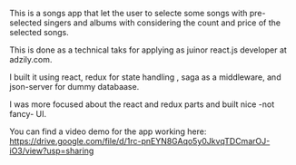 This is a songs app that let the user to selecte some songs with pre-selected singers and albums with considering the count and price of the selected songs.

This is done as a technical taks for applying as juinor react.js developer at adzily.com.

I built it using react, redux for state handling , saga as a middleware, and json-server for dummy databaase.

I was more focused about the react and redux parts and built nice -not fancy- UI.

You can find a video demo for the app working here: https://drive.google.com/file/d/1rc-pnEYN8GAqo5y0JkvqTDCmarOJ-iO3/view?usp=sharing
